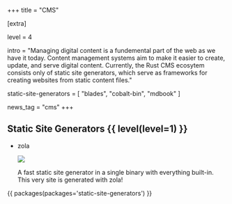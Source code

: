 +++
title = "CMS"

[extra]

level = 4

intro = "Managing digital content is a fundemental part of the web as we have it today. Content management systems aim to make it easier to create, update, and serve digital content. Currently, the Rust CMS ecosytem consists only of static site generators, which serve as frameworks for creating websites from static content files."

static-site-generators = [
  "blades",
  "cobalt-bin",
  "mdbook"
]

news_tag = "cms"
+++

<h2>Static Site Generators {{ level(level=1) }}</h2>

<ul class="pkg-list">
  <li id="pkg-zola" class="pkg">
    <span class="pkg-name">zola</span>
    <a class="pkg-link" title="homepage" href="https://www.getzola.org/"><i class="fa fa-home"></i></a>
    <a class="pkg-link" title="documentation" href="https://www.getzola.org/documentation/getting-started/overview/"><i   class="fa fa-book"></i></a>
    <a class="pkg-link" title="repository" href="https://github.com/getzola/zola"><i class="fa fa-code"></i></a>
    <p class="pkg-meta">
      <img src="https://img.shields.io/github/last-commit/getzola/zola.svg">
    </p>
    <p class="pkg-desc">
      A fast static site generator in a single binary with everything built-in. This very site is generated with zola!
    </p>
  </li>
</ul>

{{ packages(packages='static-site-generators') }}
